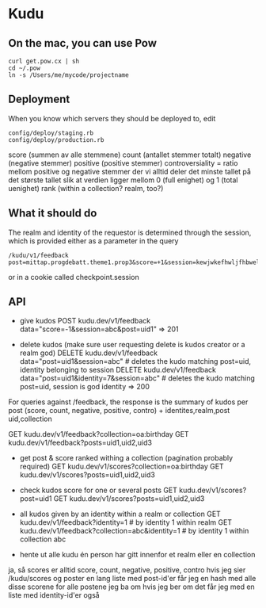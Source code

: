 # Kudu

## On the mac, you can use Pow

    curl get.pow.cx | sh
    cd ~/.pow
    ln -s /Users/me/mycode/projectname


## Deployment
When you know which servers they should be deployed to, edit

    config/deploy/staging.rb
    config/deploy/production.rb


score (summen av alle stemmene)
count (antallet stemmer totalt)
negative (negative stemmer)
positive (positive stemmer)
controversiality = ratio mellom positive og negative stemmer der vi alltid deler det minste tallet på det største tallet slik at verdien ligger mellom 0 (full enighet) og 1 (total uenighet)
rank (within a collection? realm, too?)

## What it should do

The realm and identity of the requestor is determined through the session, which is provided either as a parameter in the query

    /kudu/v1/feedback post=mittap.progdebatt.theme1.prop3&score=+1&session=kewjwkefhwljfhbwelfjhe

or in a cookie called checkpoint.session

## API

* give kudos
  POST kudu.dev/v1/feedback data="score=-1&session=abc&post=uid1"
  => 201

* delete kudos (make sure user requesting delete is kudos creator or a realm god)
  DELETE kudu.dev/v1/feedback data="post=uid1&session=abc" # deletes the kudo matching post=uid, identity belonging to session
  DELETE kudu.dev/v1/feedback data="post=uid1&identity=7&session=abc" # deletes the kudo matching post=uid, session is god identity
  => 200

For queries against /feedback, the response is the summary of kudos per post
    (score, count, negative, positive, contro) + identites,realm,post uid,collection

  GET kudu.dev/v1/feedback?collection=oa:birthday
  GET kudu.dev/v1/feedback?posts=uid1,uid2,uid3

* get post & score ranked withing a collection (pagination probably required)
  GET kudu.dev/v1/scores?collection=oa:birthday
  GET kudu.dev/v1/scores?posts=uid1,uid2,uid3

* check kudos score for one or several posts
  GET  kudu.dev/v1/scores?post=uid1
  GET  kudu.dev/v1/scores?posts=uid1,uid2,uid3

* all kudos given by an identity within a realm or collection
  GET  kudu.dev/v1/feedback?identity=1 # by identity 1 within realm
  GET  kudu.dev/v1/feedback?collection=abc&identity=1 # by identity 1 within collection abc

* hente ut alle kudu én person har gitt innenfor et realm eller en collection

ja, så scores er alltid score, count, negative, positive, contro
hvis jeg sier /kudu/scores og poster en lang liste med post-id'er får jeg en hash med alle disse scorene for alle postene jeg ba om
hvis jeg ber om det får jeg med en liste med identity-id'er også

